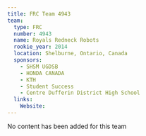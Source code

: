 ```yaml
---
title: FRC Team 4943
team:
  type: FRC
  number: 4943
  name: Royals Redneck Robots
  rookie_year: 2014
  location: Shelburne, Ontario, Canada
  sponsors:
    - SHSM UGDSB
    - HONDA CANADA
    - KTH
    - Student Success
    - Centre Dufferin District High School
  links:
    Website: 
---
```

No content has been added for this team
